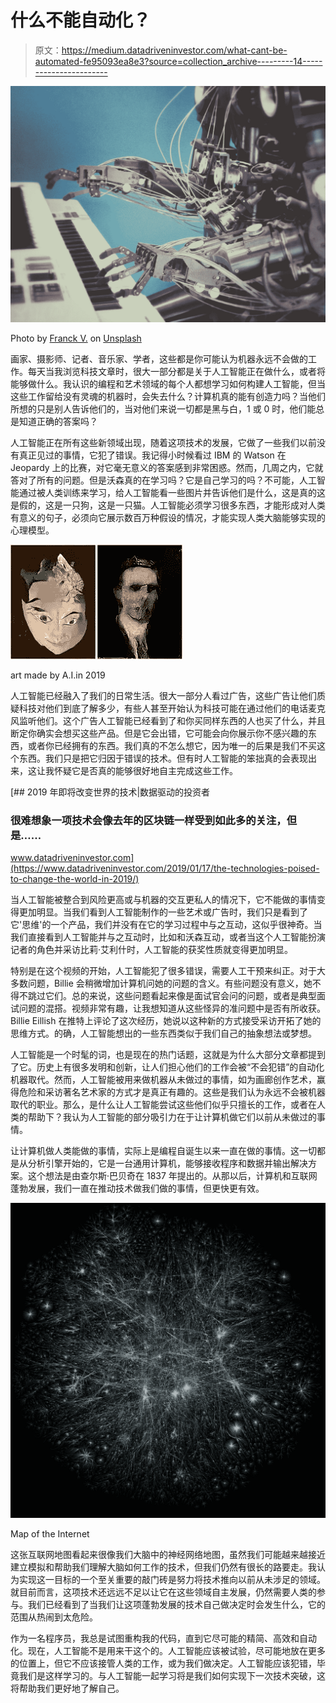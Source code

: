 # 什么不能自动化？

> 原文：<https://medium.datadriveninvestor.com/what-cant-be-automated-fe95093ea8e3?source=collection_archive---------14----------------------->

![](img/334c7e5d83565b003c4134570d7dc7a6.png)

Photo by [Franck V.](https://unsplash.com/@franckinjapan?utm_source=unsplash&utm_medium=referral&utm_content=creditCopyText) on [Unsplash](https://unsplash.com/s/photos/artificial-intelligence?utm_source=unsplash&utm_medium=referral&utm_content=creditCopyText)

画家、摄影师、记者、音乐家、学者，这些都是你可能认为机器永远不会做的工作。每天当我浏览科技文章时，很大一部分都是关于人工智能正在做什么，或者将能够做什么。我认识的编程和艺术领域的每个人都想学习如何构建人工智能，但当这些工作留给没有灵魂的机器时，会失去什么？计算机真的能有创造力吗？当他们所想的只是别人告诉他们的，当对他们来说一切都是黑与白，1 或 0 时，他们能总是知道正确的答案吗？

人工智能正在所有这些新领域出现，随着这项技术的发展，它做了一些我们以前没有真正见过的事情，它犯了错误。我记得小时候看过 IBM 的 Watson 在 Jeopardy 上的比赛，对它毫无意义的答案感到非常困惑。然而，几周之内，它就答对了所有的问题。但是沃森真的在学习吗？它是自己学习的吗？不可能，人工智能通过被人类训练来学习，给人工智能看一些图片并告诉他们是什么，这是真的这是假的，这是一只狗，这是一只猫。人工智能必须学习很多东西，才能形成对人类有意义的句子，必须向它展示数百万种假设的情况，才能实现人类大脑能够实现的心理模型。

![](img/b3b53b18734bebb378d274618576bed3.png)

art made by A.I.in 2019

人工智能已经融入了我们的日常生活。很大一部分人看过广告，这些广告让他们质疑科技对他们到底了解多少，有些人甚至开始认为科技可能在通过他们的电话麦克风监听他们。这个广告人工智能已经看到了和你买同样东西的人也买了什么，并且断定你确实会想买这些产品。但是它会出错，它可能会向你展示你不感兴趣的东西，或者你已经拥有的东西。我们真的不怎么想它，因为唯一的后果是我们不买这个东西。我们只是把它归因于错误的技术。但有时人工智能的笨拙真的会表现出来，这让我怀疑它是否真的能够很好地自主完成这些工作。

[](https://www.datadriveninvestor.com/2019/01/17/the-technologies-poised-to-change-the-world-in-2019/) [## 2019 年即将改变世界的技术|数据驱动的投资者

### 很难想象一项技术会像去年的区块链一样受到如此多的关注，但是……

www.datadriveninvestor.com](https://www.datadriveninvestor.com/2019/01/17/the-technologies-poised-to-change-the-world-in-2019/) 

当人工智能被整合到风险更高或与机器的交互更私人的情况下，它不能做的事情变得更加明显。当我们看到人工智能制作的一些艺术或广告时，我们只是看到了它'思维'的一个产品，我们并没有在它的学习过程中与之互动，这似乎很神奇。当我们直接看到人工智能并与之互动时，比如和沃森互动，或者当这个人工智能扮演记者的角色并采访比莉·艾利什时，人工智能的获奖性质就变得更加明显。

特别是在这个视频的开始，人工智能犯了很多错误，需要人工干预来纠正。对于大多数问题，Billie 会稍微增加计算机问她的问题的含义。有些问题没有意义，她不得不跳过它们。总的来说，这些问题看起来像是面试官会问的问题，或者是典型面试问题的混搭。视频非常有趣，让我想知道从这些怪异的准问题中是否有所收获。Billie Eillish 在推特上评论了这次经历，她说以这种新的方式接受采访开拓了她的思维方式。的确，人工智能想出的一些东西类似于我们自己的抽象想法或梦想。

人工智能是一个时髦的词，也是现在的热门话题，这就是为什么大部分文章都提到了它。历史上有很多发明和创新，让人们担心他们的工作会被“不会犯错”的自动化机器取代。然而，人工智能被用来做机器从未做过的事情，如为画廊创作艺术，赢得危险和采访著名艺术家的方式才是真正有趣的。这些是我们认为永远不会被机器取代的职业。那么，是什么让人工智能尝试这些他们似乎只擅长的工作，或者在人类的帮助下？我认为人工智能的部分吸引力在于让计算机做它们以前从未做过的事情。

让计算机做人类能做的事情，实际上是编程自诞生以来一直在做的事情。这一切都是从分析引擎开始的，它是一台通用计算机，能够接收程序和数据并输出解决方案。这个想法是由查尔斯·巴贝奇在 1837 年提出的。从那以后，计算机和互联网蓬勃发展，我们一直在推动技术做我们做的事情，但更快更有效。

![](img/6b66a1b0b58736df56c6bdd5da01c96d.png)

Map of the Internet

这张互联网地图看起来很像我们大脑中的神经网络地图，虽然我们可能越来越接近建立模拟和帮助我们理解大脑如何工作的技术，但我们仍然有很长的路要走。我认为实现这一目标的一个至关重要的敲门砖是努力将技术推向以前从未涉足的领域。就目前而言，这项技术还远远不足以让它在这些领域自主发展，仍然需要人类的参与。我们已经看到了当我们让这项蓬勃发展的技术自己做决定时会发生什么，它的范围从热闹到太危险。

作为一名程序员，我总是试图重构我的代码，直到它尽可能的精简、高效和自动化。现在，人工智能不是用来干这个的。人工智能应该被试验，尽可能地放在更多的位置上，但它不应该接管人类的工作，或为我们做决定。人工智能应该犯错，毕竟我们是这样学习的。与人工智能一起学习将是我们如何实现下一次技术突破，这将帮助我们更好地了解自己。